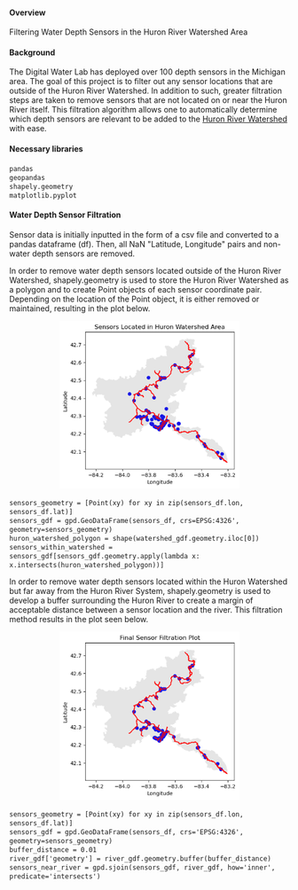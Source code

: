 <h4>Overview</h4>
<p>
  Filtering Water Depth Sensors in the Huron River Watershed Area
</p>

<h4>Background</h4>
<p>
  
  The Digital Water Lab has deployed over 100 depth sensors in the Michigan area. The goal of this project is to filter out any sensor locations that are outside of the Huron River Watershed. In addition to such, greater filtration steps are taken to remove sensors that are not located on or near the Huron River itself. This filtration algorithm allows one to automatically determine which depth sensors are relevant to be added to the [Huron River Watershed](https://www.huron.digitalwaterlab.org/) with ease.

</p>

<h4>Necessary libraries</h4>

  ```
  pandas
  geopandas
  shapely.geometry
  matplotlib.pyplot
  ```

<h4>Water Depth Sensor Filtration</h4>
<p>
  Sensor data is initially inputted in the form of a csv file and converted to a pandas dataframe (df).
  Then, all NaN "Latitude, Longitude" pairs and non-water depth sensors are removed.

  In order to remove water depth sensors located outside of the Huron River Watershed, shapely.geometry is used to store the Huron River Watershed as a polygon and to create Point objects of each sensor coordinate pair. Depending on the location of the Point object, it is either removed or maintained, resulting in the plot below.

  <p align="center">
    <img src="https://github.com/shinapatel/Huron_Watershed_Site_Updates/blob/main/plots/huron_river_watershed_sensors.png" width=325px>
  </p>

  ```
  sensors_geometry = [Point(xy) for xy in zip(sensors_df.lon, sensors_df.lat)]
  sensors_gdf = gpd.GeoDataFrame(sensors_df, crs=EPSG:4326', geometry=sensors_geometry)
  huron_watershed_polygon = shape(watershed_gdf.geometry.iloc[0])
  sensors_within_watershed = sensors_gdf[sensors_gdf.geometry.apply(lambda x: x.intersects(huron_watershed_polygon))]
  ```

  In order to remove water depth sensors located within the Huron Watershed but far away from the Huron River System, shapely.geometry is used to develop a buffer surrounding the Huron River to create a margin of acceptable distance between a sensor location and the river. This filtration method results in the plot seen below.

  <p align="center">
    <img src="https://github.com/shinapatel/Huron_Watershed_Site_Updates/blob/main/plots/final_sensor_filtration_plot.png" width=325px>
  </p>

  ```
  sensors_geometry = [Point(xy) for xy in zip(sensors_df.lon, sensors_df.lat)]
  sensors_gdf = gpd.GeoDataFrame(sensors_df, crs='EPSG:4326', geometry=sensors_geometry)
  buffer_distance = 0.01
  river_gdf['geometry'] = river_gdf.geometry.buffer(buffer_distance)
  sensors_near_river = gpd.sjoin(sensors_gdf, river_gdf, how='inner', predicate='intersects')
  ```
</p>



